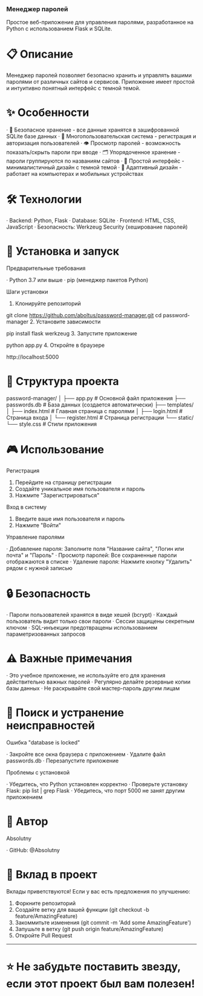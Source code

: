 ### Менеджер паролей

Простое веб-приложение для управления паролями, разработанное на Python с использованием Flask и SQLite.

# 📋 Описание

Менеджер паролей позволяет безопасно хранить и управлять вашими паролями от различных сайтов и сервисов. Приложение имеет простой и интуитивно понятный интерфейс с темной темой.

# ✨ Особенности

· 🔐 Безопасное хранение - все данные хранятся в зашифрованной SQLite базе данных
· 👥 Многопользовательская система - регистрация и авторизация пользователей
· 👁️ Просмотр паролей - возможность показать/скрыть пароли при вводе
· 🗂️ Упорядоченное хранение - пароли группируются по названиям сайтов
· 🎨 Простой интерфейс - минималистичный дизайн с темной темой
· 📱 Адаптивный дизайн - работает на компьютерах и мобильных устройствах

# 🛠️ Технологии

· Backend: Python, Flask
· Database: SQLite
· Frontend: HTML, CSS, JavaScript
· Безопасность: Werkzeug Security (хеширование паролей)

# 🚀 Установка и запуск

Предварительные требования

· Python 3.7 или выше
· pip (менеджер пакетов Python)

Шаги установки

1. Клонируйте репозиторий

git clone https://github.com/aboltus/password-manager.git
cd password-manager
2. Установите зависимости

pip install flask werkzeug
3. Запустите приложение

python app.py
4. Откройте в браузере

http://localhost:5000
# 📁 Структура проекта

password-manager/
│
├── app.py                 # Основной файл приложения
├── passwords.db           # База данных (создается автоматически)
├── templates/
│   ├── index.html        # Главная страница с паролями
│   ├── login.html        # Страница входа
│   └── register.html     # Страница регистрации
└── static/
    └── style.css         # Стили приложения
# 🎮 Использование

Регистрация

1. Перейдите на страницу регистрации
2. Создайте уникальное имя пользователя и пароль
3. Нажмите "Зарегистрироваться"

Вход в систему

1. Введите ваше имя пользователя и пароль
2. Нажмите "Войти"

Управление паролями

· Добавление пароля: Заполните поля "Название сайта", "Логин или почта" и "Пароль"
· Просмотр паролей: Все сохраненные пароли отображаются в списке
· Удаление пароля: Нажмите кнопку "Удалить" рядом с нужной записью

# 🔒 Безопасность

· Пароли пользователей хранятся в виде хешей (bcrypt)
· Каждый пользователь видит только свои пароли
· Сессии защищены секретным ключом
· SQL-инъекции предотвращены использованием параметризованных запросов

# ⚠️ Важные примечания

· Это учебное приложение, не используйте его для хранения действительно важных паролей
· Регулярно делайте резервные копии базы данных
· Не раскрывайте свой мастер-пароль другим лицам

# 🐛 Поиск и устранение неисправностей

Ошибка "database is locked"

· Закройте все окна браузера с приложением
· Удалите файл passwords.db
· Перезапустите приложение

Проблемы с установкой

· Убедитесь, что Python установлен корректно
· Проверьте установку Flask: pip list | grep Flask
· Убедитесь, что порт 5000 не занят другим приложением

# 👤 Автор

Absolutny

· GitHub: @Absolutny

# 🤝 Вклад в проект

Вклады приветствуются! Если у вас есть предложения по улучшению:

1. Форкните репозиторий
2. Создайте ветку для вашей функции (git checkout -b feature/AmazingFeature)
3. Закоммитьте изменения (git commit -m 'Add some AmazingFeature')
4. Запушьте в ветку (git push origin feature/AmazingFeature)
5. Откройте Pull Request

---

# ⭐ Не забудьте поставить звезду, если этот проект был вам полезен!

